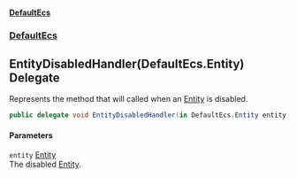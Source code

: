 #### [DefaultEcs](./index.md 'index')
### [DefaultEcs](./DefaultEcs.md 'DefaultEcs')
## EntityDisabledHandler(DefaultEcs.Entity) Delegate
Represents the method that will called when an [Entity](./DefaultEcs-Entity.md 'DefaultEcs.Entity') is disabled.  
```csharp
public delegate void EntityDisabledHandler(in DefaultEcs.Entity entity);
```
#### Parameters
<a name='DefaultEcs-EntityDisabledHandler(DefaultEcs-Entity)-entity'></a>
`entity` [Entity](./DefaultEcs-Entity.md 'DefaultEcs.Entity')  
The disabled [Entity](./DefaultEcs-Entity.md 'DefaultEcs.Entity').  
  
